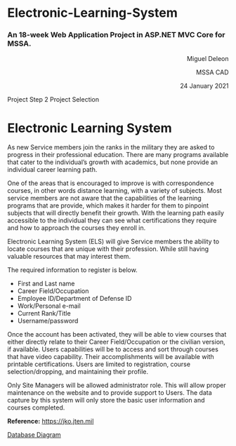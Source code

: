 # Electronic-Learning-System
### An 18-week Web Application Project in ASP.NET MVC Core for MSSA.



<p align="end"> Miguel Deleon </p>
<p align="end"> MSSA CAD </p>
<p align="end"> 24 January 2021 </p>

Project Step 2
Project Selection

# Electronic Learning System

As new Service members join the ranks in the military they are asked to progress in their professional education. 
There are many programs available that cater to the individual’s growth with academics, but none provide an individual career learning path. 

One of the areas that is encouraged to improve is with correspondence courses, in other words distance learning, with a variety of subjects. 
Most service members are not aware that the capabilities of the learning programs that are provide, which makes it harder for them to pinpoint subjects that will directly benefit their growth. 
With the learning path easily accessible to the individual they can see what certifications they require and how to approach the courses they enroll in.

Electronic Learning System (ELS) will give Service members the ability to locate courses that are unique with their profession. 
While still having valuable resources that may interest them.

The required information to register is below. 
+	First and Last name
+	Career Field/Occupation
+	Employee ID/Department of Defense ID
+	Work/Personal e-mail
+	Current Rank/Title
+	Username/password

Once the account has been activated, they will be able to view courses that either directly relate to their Career Field/Occupation or the civilian version, if available. 
Users capabilities will be to access and sort through courses that have video capability. 
Their accomplishments will be available with printable certifications. Users are limited to registration, course selection/dropping, and maintaining their profile.

Only Site Managers will be allowed administrator role. 
This will allow proper maintenance on the website and to provide support to Users.
The data capture by this system will only store the basic user information and courses completed.

**Reference:** https://jko.jten.mil

[Database Diagram](Electronic%20Learning%20System%20Diagram.pdf)
